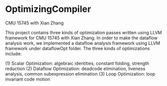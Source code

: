 # OptimizingCompiler
CMU 15745 with Xian Zhang

This project contains three kinds of optimization passes written using LLVM framework for CMU 15745 with Xian Zhang.
In order to make the dataflow analysis work, we implemented a dataflow analysis framework using LLVM framework under dataflowOpt folder.
The three kinds of optimizations include:

(1) Scalar Optimization: algebraic identities, constant folding, strength reduction
(2) Dataflow Optimization: deadcode elimination, liveness analysis, common subexpression elimination
(3) Loop Optimization: loop invariant code motion
